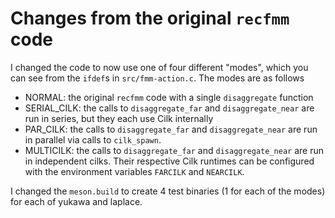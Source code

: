 # Changes from the original `recfmm` code

I changed the code to now use one of four different "modes", which you can see from the `ifdef`s in `src/fmm-action.c`. The modes are as follows
* NORMAL: the original `recfmm` code with a single `disaggregate` function
* SERIAL_CILK: the calls to `disaggregate_far` and `disaggregate_near` are run in series, but they each use Cilk internally
* PAR_CILK: the calls to `disaggregate_far` and `disaggregate_near` are run in parallel via calls to `cilk_spawn`.
* MULTICILK: the calls to `disaggregate_far` and `disaggregate_near` are run in independent cilks. Their respective Cilk runtimes can be configured with the environment variables `FARCILK` and `NEARCILK`.

I changed the `meson.build` to create 4 test binaries (1 for each of the modes) for each of yukawa and laplace.
